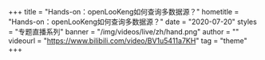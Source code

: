 +++
    title = "Hands-on：openLooKeng如何查询多数据源？"
    hometitle = "Hands-on：openLooKeng如何查询多数据源？"
    date = "2020-07-20"
    styles = "专题直播系列"
    banner = "/img/videos/live/zh/hand.png"
    author = ""
    videourl = "https://www.bilibili.com/video/BV1u5411a7KH" 
    tag = "theme"
+++
